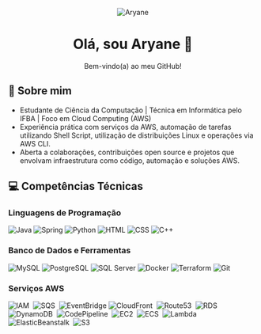 <!-- Mini bio -->
<p align="center">
  <img src="https://img.shields.io/badge/Aryane-orange?style=flat&logo=github&logoColor=ffffff&labelColor=000000" alt="Aryane">
</p>

<h1 align="center">Olá, sou Aryane 👋</h1>
<p align="center">Bem-vindo(a) ao meu GitHub!</p>

## 💫 Sobre mim

* Estudante de Ciência da Computação | Técnica em Informática pelo IFBA | Foco em Cloud Computing (AWS)  
* Experiência prática com serviços da AWS, automação de tarefas utilizando Shell Script, utilização de distribuições Linux e operações via AWS CLI.
* Aberta a colaborações, contribuições open source e projetos que envolvam infraestrutura como código, automação e soluções AWS.

## 💻 Competências Técnicas 

### Linguagens de Programação

![Java](https://img.shields.io/badge/-Java-007396?style=flat&logo=openjdk&logoColor=ffffff&labelColor=007396)
![Spring](https://img.shields.io/badge/-Spring-6DB33F?style=flat&logo=spring&logoColor=ffffff&labelColor=6DB33F)
![Python](https://img.shields.io/badge/Python-3776AB?style=flat&logo=python&logoColor=FFD43B&labelColor=3776AB)
![HTML](https://img.shields.io/badge/-HTML-E34F26?style=flat&logo=html5&logoColor=ffffff&labelColor=E34F26)
![CSS](https://img.shields.io/badge/-CSS-1572B6?style=flat&logo=css3&logoColor=ffffff&labelColor=1572B6)
![C++](https://img.shields.io/badge/-C++-00599C?style=flat&logo=cplusplus&logoColor=ffffff&labelColor=00599C)

### Banco de Dados e Ferramentas 

![MySQL](https://img.shields.io/badge/-MySQL-4479A1?style=flat&logo=mysql&logoColor=ffffff&labelColor=4479A1)
![PostgreSQL](https://img.shields.io/badge/-PostgreSQL-336791?style=flat&logo=postgresql&logoColor=ffffff&labelColor=336791)
![SQL Server](https://img.shields.io/badge/-SQL%20Server-CC2927?style=flat&logo=microsoftsqlserver&logoColor=ffffff&labelColor=CC2927)
![Docker](https://img.shields.io/badge/-Docker-2496ED?style=flat&logo=docker&logoColor=ffffff&labelColor=2496ED)
![Terraform](https://img.shields.io/badge/-Terraform-7B42BC?style=flat&logo=terraform&logoColor=ffffff&labelColor=7B42BC)
![Git](https://img.shields.io/badge/-Git-F05032?style=flat&logo=git&logoColor=ffffff&labelColor=F05032)

### Serviços AWS

<img src="https://img.shields.io/badge/☁️%20IAM-E7157B.svg?style=flat&logo=amazonaws&logoColor=white" alt="IAM" />&nbsp;
<img src="https://img.shields.io/badge/☁️%20SQS-E7157B.svg?style=flat&logo=amazonaws&logoColor=white" alt="SQS" />&nbsp;
<img src="https://img.shields.io/badge/☁️%20EventBridge-E7157B.svg?style=flat&logo=amazonaws&logoColor=white" alt="EventBridge" />
<img src="https://img.shields.io/badge/☁️%20CloudFront-8C4FFF.svg?style=flat&logo=amazonaws&logoColor=white" alt="CloudFront" />&nbsp;
<img src="https://img.shields.io/badge/☁️%20Route53-8C4FFF.svg?style=flat&logo=amazonaws&logoColor=white" alt="Route53" />&nbsp;
<img src="https://img.shields.io/badge/☁️%20RDS-527FFF.svg?style=flat&logo=amazonaws&logoColor=white" alt="RDS" />&nbsp;
<img src="https://img.shields.io/badge/☁️%20DynamoDB-0052CC.svg?style=flat&logo=amazonaws&logoColor=white" alt="DynamoDB" />&nbsp;
<img src="https://img.shields.io/badge/☁️%20CodePipeline-0052CC.svg?style=flat&logo=amazonaws&logoColor=white" alt="CodePipeline" />&nbsp;
<img src="https://img.shields.io/badge/☁️%20EC2-FF9900.svg?style=flat&logo=amazonaws&logoColor=white" alt="EC2" />&nbsp;
<img src="https://img.shields.io/badge/☁️%20ECS-FF9900.svg?style=flat&logo=amazonaws&logoColor=white" alt="ECS" />&nbsp;
<img src="https://img.shields.io/badge/☁️%20Lambda-FF9900.svg?style=flat&logo=amazonaws&logoColor=white" alt="Lambda" />&nbsp;
<img src="https://img.shields.io/badge/☁️%20ElasticBeanstalk-FF9900.svg?style=flat&logo=amazonaws&logoColor=white" alt="ElasticBeanstalk" />&nbsp;
<img src="https://img.shields.io/badge/☁️%20S3-569A31.svg?style=flat&logo=amazonaws&logoColor=white" alt="S3" />

